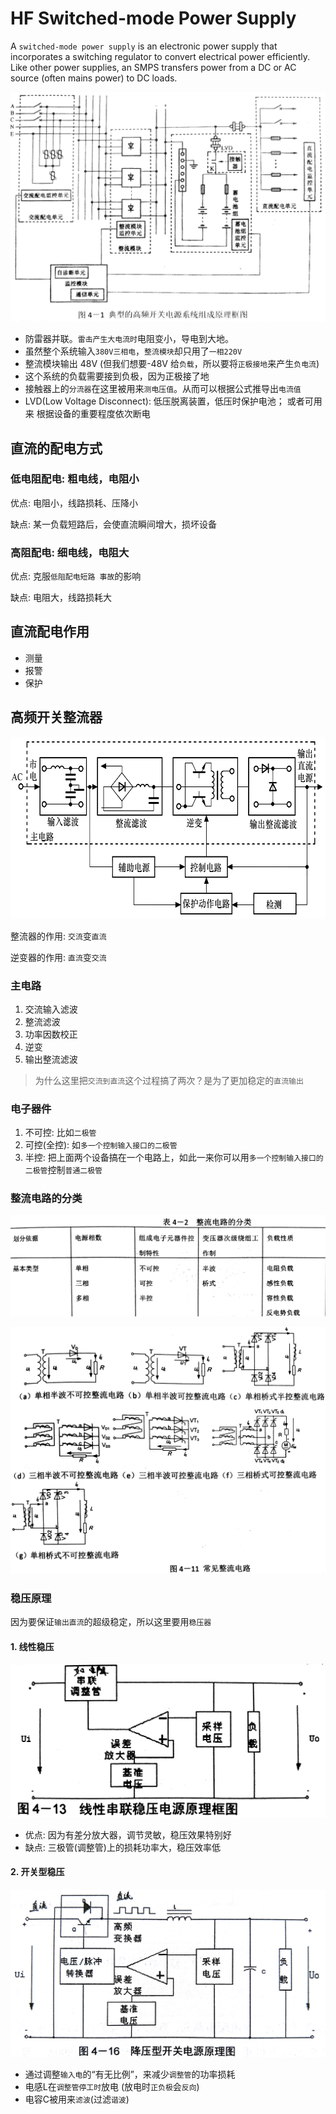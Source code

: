 # HF Switched-mode Power Supply

A `switched-mode power supply` is an electronic power supply that incorporates a switching regulator to convert electrical power efficiently. Like other power supplies, an SMPS transfers power from a DC or AC source \(often mains power\) to DC loads.

![](../.gitbook/assets/gao-pin-kai-guan-dian-yuan-xi-tong.jpg)

* 防雷器并联。`雷击产生大电流时`电阻变小，导电到大地。
* 虽然整个系统输入`380V三相电`，`整流模块`却只用了`一相220V`
* 整流模块输出 48V \(但我们想要-48V 给`负载`，所以要将`正极接地`来产生`负电流`\)
* 这个系统的负载需要接到负极，因为正极接了地
* 接触器上的`分流器`在这里被用来`测电压值`。从而可以根据公式推导出`电流值`
* LVD\(Low Voltage Disconnect\): 低压脱离装置，低压时保护电池； 或者可用来 根据设备的重要程度依次断电

## 直流的配电方式

### 低电阻配电: 粗电线，电阻小

优点: 电阻小，线路损耗、压降小

缺点: 某一负载短路后，会使直流瞬间增大，损坏设备

### 高阻配电: 细电线，电阻大

优点: 克服`低阻配电短路 事故`的影响

缺点: 电阻大，线路损耗大

## 直流配电作用

* 测量
* 报警
* 保护

## 高频开关整流器

![](../.gitbook/assets/gao-pin-kai-guan-zheng-liu-qi.png)

整流器的作用: `交流`变`直流`

逆变器的作用: `直流`变`交流`

### 主电路

1. 交流输入滤波
2. 整流滤波
3. 功率因数校正
4. 逆变
5. 输出整流滤波

> 为什么这里把`交流到直流`这个过程搞了两次？是为了更加稳定的`直流输出`

### 电子器件

1. 不可控: 比如`二极管`
2. 可控\(全控\): 如`多一个控制输入接口的二极管`
3. 半控: 把上面两个设备搞在一个电路上，如此一来你可以用`多一个控制输入接口的二极管`控制`普通二极管`

### 整流电路的分类

![](../.gitbook/assets/zheng-liu-dian-lu-de-fen-lei.jpg)

![](../.gitbook/assets/zheng-liu-dian-lu-de-fen-lei-shi-li.jpg)

### 稳压原理

因为要保证`输出直流`的超级稳定，所以这里要用`稳压器`

#### 1. 线性稳压

![](../.gitbook/assets/xian-xing-wen-ya.jpg)

* 优点: 因为有差分放大器，调节灵敏，稳压效果特别好
* 缺点: 三极管\(调整管\)上的损耗功率大，稳压效率低

#### 2. 开关型稳压

![](../.gitbook/assets/kai-guan-xing-wen-ya.jpg)

* 通过调整`输入电`的“有无比例”，来减少`调整管`的功率损耗
* 电感L在`调整管停工时`放电 \(放电时`正负极`会`反向`\)
* 电容C被用来`滤波`\(过滤`谐波`\)

